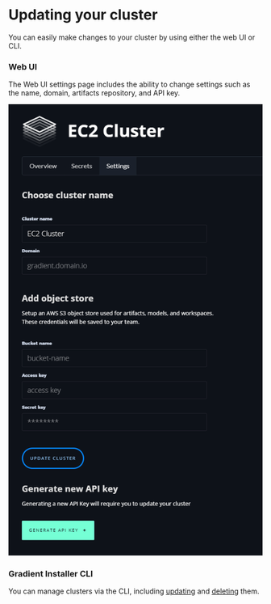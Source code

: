 # Updating your cluster

You can easily make changes to your cluster by using either the web UI or CLI.  

### Web UI

The Web UI settings page includes the ability to change settings such as the name, domain, artifacts repository, and API key.

![](../../../.gitbook/assets/image%20%28106%29.png)

### Gradient Installer CLI

You can manage clusters via the CLI, including [updating](gradient-installer-cli.md#setting-up-or-upgrading-an-existing-cluster) and [deleting](gradient-installer-cli.md#uninstalling-a-cluster) them.  





